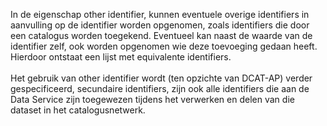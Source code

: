 In de eigenschap other identifier, kunnen eventuele overige identifiers in aanvulling op de identifier worden opgenomen, zoals identifiers die door een catalogus worden toegekend. Eventueel kan naast de waarde van de identifier zelf, ook worden opgenomen wie deze toevoeging gedaan heeft. Hierdoor ontstaat een lijst met equivalente identifiers.
<br/>
<br/>
Het gebruik van other identifier wordt (ten opzichte van DCAT-AP) verder gespecificeerd, secundaire identifiers, zijn ook alle identifiers die aan de Data Service zijn toegewezen tijdens het verwerken en delen van die dataset in het catalogusnetwerk.
